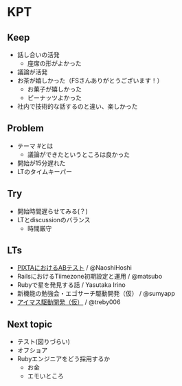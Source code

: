 # KPT
## Keep
- 話し合いの活発
  - 座席の形がよかった
- 議論が活発
- お茶が嬉しかった（FSさんありがとうございます！）
  - お菓子が嬉しかった
  - ピーナッツよかった
- 社内で技術的な話するのと違い、楽しかった

## Problem
- テーマ #とは
  - 議論ができたというところは良かった
- 開始が15分遅れた
- LTのタイムキーパー

## Try
- 開始時間遅らせてみる(？)
- LTとdiscussionのバランス
  - 時間厳守

## LTs

- [PIXTAにおけるABテスト](http://www.slideshare.net/NaoshiHoshi/pixtaab-58654343) / @NaoshiHoshi
- RailsにおけるTiimezone初期設定と運用 / @matsubo
- Rubyで星を発見する話 / Yasutaka Irino
- 新機能の勉強会・エゴサーチ駆動開発（仮） / @sumyapp
- [アイマス駆動開発（仮）](http://www.slideshare.net/treby/imas-driven-developemnt) / @treby006

## Next topic
- テスト(図りづらい)
- オフショア
- Rubyエンジニアをどう採用するか
  - お金
  - エモいところ
